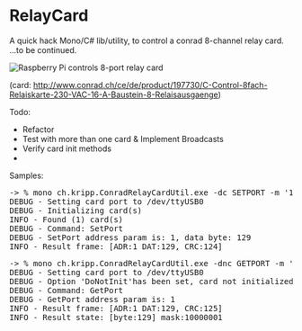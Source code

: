 RelayCard
=========

A quick hack Mono/C# lib/utility, to control a conrad 8-channel relay card. 
...to be continued.

![Raspberry Pi controls 8-port relay card](http://www.kripp.ch/drop/public/raspb/20130215_221619.jpg "Raspberry Pi controls 8-port relay card")

(card: http://www.conrad.ch/ce/de/product/197730/C-Control-8fach-Relaiskarte-230-VAC-16-A-Baustein-8-Relaisausgaenge)

Todo: 
  - Refactor
  - Test with more than one card & Implement Broadcasts
  - Verify card init methods
  - 

Samples: 
<pre>
-> % mono ch.kripp.ConradRelayCardUtil.exe -dc SETPORT -m '1;10000001' -p /dev/ttyUSB0 
DEBUG - Setting card port to /dev/ttyUSB0
DEBUG - Initializing card(s)
INFO - Found (1) card(s)
DEBUG - Command: SetPort
DEBUG - SetPort address param is: 1, data byte: 129
INFO - Result frame: [ADR:1 DAT:129, CRC:124]
</pre>

<pre>
-> % mono ch.kripp.ConradRelayCardUtil.exe -dnc GETPORT -m '1' -p /dev/ttyUSB0
DEBUG - Setting card port to /dev/ttyUSB0
DEBUG - Option 'DoNotInit'has been set, card not initialized
DEBUG - Command: GetPort
DEBUG - GetPort address param is: 1
INFO - Result frame: [ADR:1 DAT:129, CRC:125]
INFO - Result state: [byte:129] mask:10000001
</pre>

